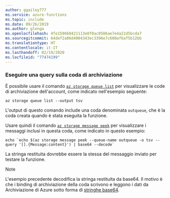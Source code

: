 ```yaml
---
author: ggailey777
ms.service: azure-functions
ms.topic: include
ms.date: 09/26/2019
ms.author: glenga
ms.openlocfilehash: 4fe159660421113e0f0ac0586ae7e4a22d5bcda7
ms.sourcegitcommit: 64def2a06d4004343ec3396e7c600af6af5b12bb
ms.translationtype: HT
ms.contentlocale: it-IT
ms.lasthandoff: 02/19/2020
ms.locfileid: "77474199"
---
```

### <a name="query-the-storage-queue"></a>Eseguire una query sulla coda di archiviazione

È possibile usare il comando [`az storage queue list`](/cli/azure/storage/queue#az-storage-queue-list) per visualizzare le code di archiviazione dell'account, come indicato nell'esempio seguente:

```azurecli-interactive
az storage queue list --output tsv
```

L'output di questo comando include una coda denominata `outqueue`, che è la coda creata quando è stata eseguita la funzione.

Usare quindi il comando [`az storage message peek`](/cli/azure/storage/message#az-storage-message-peek) per visualizzare i messaggi inclusi in questa coda, come indicato in questo esempio:

```azurecli-interactive
echo `echo $(az storage message peek --queue-name outqueue -o tsv --query '[].{Message:content}') | base64 --decode`
```

La stringa restituita dovrebbe essere la stessa del messaggio inviato per testare la funzione.

> [!NOTE]  
> L'esempio precedente decodifica la stringa restituita da base64. Il motivo è che i binding di archiviazione della coda scrivono e leggono i dati da Archiviazione di Azure sotto forma di [stringhe base64](../articles/azure-functions/functions-bindings-storage-queue-trigger.md#encoding).